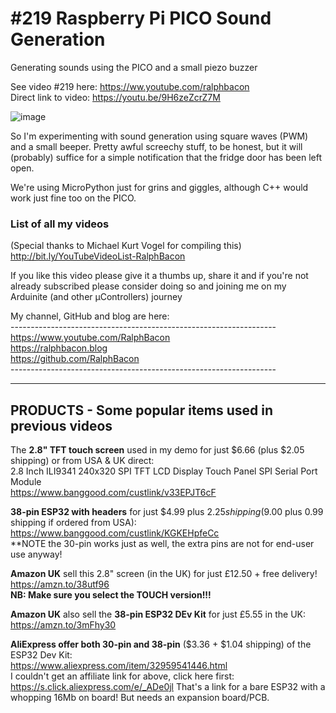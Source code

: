 # #219 Raspberry Pi PICO Sound Generation
Generating sounds using the PICO and a small piezo buzzer

See video #219 here: https://ww.youtube.com/ralphbacon  
Direct link to video: https://youtu.be/9H6zeZcrZ7M

![image](https://user-images.githubusercontent.com/20911308/124586617-8ed3e980-de4e-11eb-94e3-0032c7e29807.png)

So I'm experimenting with sound generation using square waves (PWM) and a small beeper. Pretty awful screechy stuff, to be honest, but it will (probably) suffice for a simple notification that the fridge door has been left open.

We're using MicroPython just for grins and giggles, although C++ would work just fine too on the PICO. 

### List of all my videos
(Special thanks to Michael Kurt Vogel for compiling this)  
http://bit.ly/YouTubeVideoList-RalphBacon

If you like this video please give it a thumbs up, share it and if you're not already subscribed please consider doing so and joining me on my Arduinite (and other μControllers) journey

My channel, GitHub and blog are here:  
\------------------------------------------------------------------  
https://www.youtube.com/RalphBacon  
https://ralphbacon.blog  
https://github.com/RalphBacon  
\------------------------------------------------------------------

--------
PRODUCTS - Some popular items used in previous videos
--------

The **2.8" TFT touch screen** used in my demo for just $6.66 (plus $2.05 shipping) or from USA & UK direct:  
2.8 Inch ILI9341 240x320 SPI TFT LCD Display Touch Panel SPI Serial Port Module  
https://www.banggood.com/custlink/v33EPJT6cF

**38-pin ESP32 with headers** for just $4.99 plus $2.25 shipping ($9.00 plus 0.99 shipping if ordered from USA):  
https://www.banggood.com/custlink/KGKEHpfeCc  
**NOTE the 30-pin works just as well, the extra pins are not for end-user use anyway!  

**Amazon UK** sell this 2.8" screen (in the UK) for just £12.50 + free delivery!  
https://amzn.to/38utf96  
**NB: Make sure you select the TOUCH version!!!**  

**Amazon UK** also sell the **38-pin ESP32 DEv Kit** for just £5.55 in the UK:  
https://amzn.to/3mFhy30  

**AliExpress offer both 30-pin and 38-pin** ($3.36 + $1.04 shipping) of the ESP32 Dev Kit:  
https://www.aliexpress.com/item/32959541446.html  
I couldn't get an affiliate link for above, click here first: https://s.click.aliexpress.com/e/_ADe0jl
That's a link for a bare ESP32 with a whopping 16Mb on board! But needs an expansion board/PCB.
